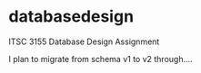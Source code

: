 # databasedesign
ITSC 3155 Database Design Assignment 

I plan to migrate from schema v1 to v2 through....
